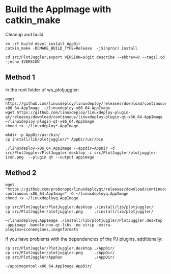 # Build the AppImage with catkin_make

Cleanup and build

    rm -rf build devel install AppDir
    catkin_make -DCMAKE_BUILD_TYPE=Release  -j$(nproc) install  
    
    cd src/PlotJuggler;export VERSION=$(git describe --abbrev=0 --tags);cd -;echo $VERSION

## Method 1

In the root folder of ws_plotjuggler:

    wget https://github.com/linuxdeploy/linuxdeploy/releases/download/continuous/linuxdeploy-x86_64.AppImage  ~/linuxdeploy-x86_64.AppImage
    wget https://github.com/linuxdeploy/linuxdeploy-plugin-qt/releases/download/continuous/linuxdeploy-plugin-qt-x86_64.AppImage ~/linuxdeploy-plugin-qt-x86_64.AppImage
    chmod +x ~/linuxdeploy*.AppImage

    mkdir -p AppDir/usr/bin/
    cp install/lib/plotjuggler/* AppDir/usr/bin
    
    ./linuxdeploy-x86_64.AppImage --appdir=AppDir -d src/PlotJuggler/PlotJuggler.desktop -i src/PlotJuggler/plotjuggler-icon.png  --plugin qt --output appimage
     
## Method 2

    wget "https://github.com/probonopd/linuxdeployqt/releases/download/continuous/linuxdeployqt-continuous-x86_64.AppImage" -O ~/linuxdeployq.AppImage
    chmod +x ~/linuxdeployq.AppImage

    cp src/PlotJuggler/PlotJuggler.desktop ./install/lib/plotjuggler/
    cp src/PlotJuggler/plotjuggler.png     ./install/lib/plotjuggler/

    ~/linuxdeployq.AppImage ./install/lib/plotjuggler/PlotJuggler.desktop -appimage -bundle-non-qt-libs -no-strip -extra-plugins=iconengines,imageformats

If you have problems with the dependencies of the PJ plugins, additionally:

    cp src/PlotJuggler/PlotJuggler.desktop ./AppDir/
    cp src/PlotJuggler/plotjuggler.png     ./AppDir/
    cp src/PlotJuggler/AppRun              ./AppDir/
    
    ~/appimagetool-x86_64.AppImage AppDir/

    

